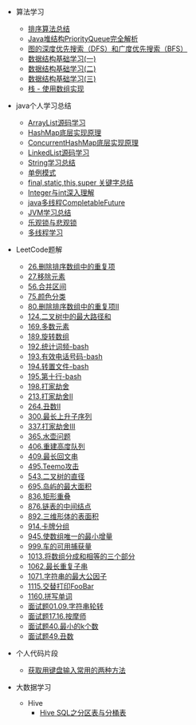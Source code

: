 - 算法学习
    - [排序算法总结](数据结构与算法/排序算法总结.md)
    - [Java堆结构PriorityQueue完全解析](数据结构与算法/Java堆结构PriorityQueue完全解析.md)
    - [图的深度优先搜索（DFS）和广度优先搜索（BFS）](数据结构与算法/图的深度优先搜索（DFS）和广度优先搜索（BFS）.md)
    - [数据结构基础学习(一)](数据结构与算法/数据结构基础学习(一).md)
    - [数据结构基础学习(二)](数据结构与算法/数据结构基础学习(二).md)
    - [数据结构基础学习(三)](数据结构与算法/数据结构基础学习(三).md)
    - [栈 - 使用数组实现](数据结构与算法/栈%20-%20使用数组实现.md)
- java个人学习总结
    - [ArrayList源码学习](java/ArrayList源码学习.md)
    - [HashMap底层实现原理](java/HashMap底层实现原理.md)
    - [ConcurrentHashMap底层实现原理](java/ConcurrentHashMap底层实现原理.md)
    - [LinkedList源码学习](java/LinkedList源码学习.md)
    - [String学习总结](java/String学习总结.md)
    - [单例模式](java/单例模式.md)
    - [final,static,this,super 关键字总结](java/final,static,this,super%20关键字总结.md)
    - [Integer与int深入理解](java/Integer与int%20深入理解.md)
    - [java多线程CompletableFuture](java/java多线程CompletableFuture.md)
    - [JVM学习总结](java/JVM学习总结.md)
    - [乐观锁与悲观锁](java/乐观锁与悲观锁.md)
    - [多线程学习](java/多线程学习.md)
- LeetCode题解
    - [26.删除排序数组中的重复项](LeetCode/26.%20删除排序数组中的重复项.md)
    - [27.移除元素](LeetCode/27.%20移除元素.md)
    - [56.合并区间](LeetCode/56.%20合并区间.md)
    - [75.颜色分类](LeetCode/75.%20颜色分类.md)
    - [80.删除排序数组中的重复项II](LeetCode/80.%20删除排序数组中的重复项%20II.md)
    - [124.二叉树中的最大路径和](LeetCode/124.%20二叉树中的最大路径和.md)
    - [169.多数元素](LeetCode/169.%20多数元素.md)
    - [189.旋转数组](LeetCode/189.%20旋转数组.md)
    - [192.统计词频-bash](LeetCode/192.%20统计词频-bash.md)
    - [193.有效电话号码-bash](LeetCode/193.%20有效电话号码-bash.md)
    - [194.转置文件-bash](LeetCode/194.%20转置文件-bash.md)
    - [195.第十行-bash](LeetCode/195.%20第十行-bash.md)
    - [198.打家劫舍](LeetCode/198.%20打家劫舍.md)
    - [213.打家劫舍II](LeetCode/213.%20打家劫舍%20II.md)
    - [264.丑数II](LeetCode/264.%20丑数%20II.md)
    - [300.最长上升子序列](LeetCode/300.%20最长上升子序列.md)
    - [337.打家劫舍III](LeetCode/337.%20打家劫舍%20III.md)
    - [365.水壶问题](LeetCode/365.%20水壶问题.md)
    - [406.重建高度队列](LeetCode/406.%20重建高度队列.md)
    - [409.最长回文串](LeetCode/409.%20最长回文串.md)
    - [495.Teemo攻击](LeetCode/495.%20Teemo%20攻击.md)
    - [543.二叉树的直径](LeetCode/543.%20二叉树的直径.md)
    - [695.岛屿的最大面积](LeetCode/695.%20岛屿的最大面积.md)
    - [836.矩形重叠](LeetCode/836.%20矩形重叠.md)
    - [876.链表的中间结点](LeetCode/876.%20链表的中间结点.md)
    - [892.三维形体的表面积](LeetCode/892.%20三维形体的表面积.md)
    - [914.卡牌分组](LeetCode/914.%20卡牌分组.md)
    - [945.使数组唯一的最小增量](LeetCode/945.%20使数组唯一的最小增量.md)
    - [999.车的可用捕获量](LeetCode/999.%20车的可用捕获量.md)
    - [1013.将数组分成和相等的三个部分](LeetCode/1013.%20将数组分成和相等的三个部分.md)
    - [1062.最长重复子串](LeetCode/1062.%20最长重复子串.md)
    - [1071.字符串的最大公因子](LeetCode/1071.%20字符串的最大公因子.md)
    - [1115.交替打印FooBar](LeetCode/1115.%20交替打印FooBar.md)
    - [1160.拼写单词](LeetCode/1160.%20拼写单词.md)
    - [面试题01.09.字符串轮转](LeetCode/面试题%2001.09.%20字符串轮转.md)
    - [面试题17.16.按摩师](LeetCode/面试题%2017.16.%20按摩师.md)
    - [面试题40.最小的k个数](LeetCode/面试题40.%20最小的k个数.md)
    - [面试题49.丑数](LeetCode/面试题49.%20丑数.md)
- 个人代码片段
    - [获取用键盘输入常用的两种方法](MyCode/获取用键盘输入常用的两种方法.md)
    
- 大数据学习
    - Hive
        - [Hive SQL之分区表与分桶表](BigData/Hive/Hive%20SQL之分区表与分桶表.md)